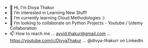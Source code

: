 - 👋 Hi, I’m Divya Thakur
- 👀 I’m interested in Learning New Stuff!
- 🌱 I’m currently learning Cloud Methodologies :)
- 💞️ I’m looking to collaborate on Python Projects - Youtube / Udemy Collaboration
- 📫 How to reach me ... ayvid.thakur@gmail.com ... https://youtube.com/c/DivyaThakur ... @divya-thakurr on LinkedIn

<!---
DivyaThakur24/DivyaThakur24 is a ✨ special ✨ repository because its `README.md` (this file) appears on your GitHub profile.
You can click the Preview link to take a look at your changes.
--->
